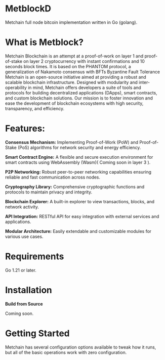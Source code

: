 # MetblockD
Metchain full node bitcoin implementation written in Go (golang).

# What is Metblock?
Metchain Blockchain is an attempt at a proof-of-work on layer 1 and proof-of-stake on layer 2 cryptocurrency with instant confirmations and 10 seconds block times. It is based on the PHANTOM protocol, a generalization of Nakamoto consensus with BFTs Byzantine Fault Tolerance
Metchain is an open-source initiative aimed at providing a robust and scalable blockchain infrastructure. Designed with modularity and inter-operability in mind, Metchain offers developers a suite of tools and protocols for building decentralized applications (DApps), smart contracts, and custom blockchain solutions. Our mission is to foster innovation and ease the development of blockchain ecosystems with high security, transparency, and efficiency.

# Features:

**Consensus Mechanism:** Implementing Proof-of-Work (PoW) and Proof-of-Stake (PoS) algorithms for network security and energy efficiency.

**Smart Contract Engine:** A flexible and secure execution environment for smart contracts using WebAssembly (Wasm)( Coming soon in layer 3 ).

**P2P Networking:** Robust peer-to-peer networking capabilities ensuring reliable and fast communication across nodes.

**Cryptography Library:** Comprehensive cryptographic functions and protocols to maintain privacy and integrity.

**Blockchain Explorer:** A built-in explorer to view transactions, blocks, and network activity.

**API Integration:** RESTful API for easy integration with external services and applications.

**Modular Architecture:** Easily extendable and customizable modules for various use cases.

# Requirements

Go 1.21 or later.

# Installation

**Build from Source**

Coming soon.

# Getting Started

Metchain has several configuration options available to tweak how it runs, but all of the basic operations work with zero configuration.
